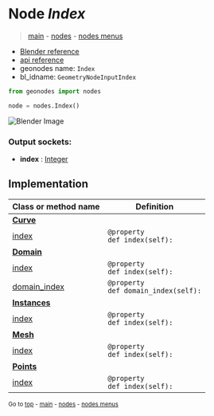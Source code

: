 # Node *Index*

> [main](../index.md) - [nodes](nodes.md) - [nodes menus](nodes_menus.md)

- [Blender reference](https://docs.blender.org/manual/en/latest/modeling/geometry_nodes/input/input_index.html)
- [api reference](https://docs.blender.org/api/current/bpy.types.GeometryNodeInputIndex.html)
- geonodes name: `Index`
- bl_idname: `GeometryNodeInputIndex`

```python
from geonodes import nodes

node = nodes.Index()
```

![Blender Image](https://docs.blender.org/manual/en/latest/_images/node-types_GeometryNodeInputIndex.webp)

### Output sockets:

- **index** : [Integer](Integer.md)

## Implementation

| Class or method name | Definition |
|----------------------|------------|
| **[Curve](Curve.md)** |
| [index](Curve.md#index) | `@property`<br> `def index(self):` |
| **[Domain](Domain.md)** |
| [index](Domain.md#index) | `@property`<br> `def index(self):` |
| [domain_index](Domain.md#domain_index) | `@property`<br> `def domain_index(self):` |
| **[Instances](Instances.md)** |
| [index](Instances.md#index) | `@property`<br> `def index(self):` |
| **[Mesh](Mesh.md)** |
| [index](Mesh.md#index) | `@property`<br> `def index(self):` |
| **[Points](Points.md)** |
| [index](Points.md#index) | `@property`<br> `def index(self):` |

<sub>Go to [top](#node-Index) - [main](../index.md) - [nodes](nodes.md) - [nodes menus](nodes_menus.md)</sub>


